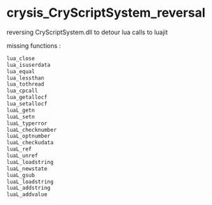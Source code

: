 # crysis_CryScriptSystem_reversal
reversing CryScriptSystem.dll to detour lua calls to luajit

missing functions : 


```txt
lua_close
lua_isuserdata
lua_equal
lua_lessthan
lua_tothread
lua_cpcall
lua_getallocf
lua_setallocf
luaL_getn
luaL_setn
luaL_typerror
luaL_checknumber
luaL_optnumber
luaL_checkudata
luaL_ref
luaL_unref
luaL_loadstring
luaL_newstate
luaL_gsub
luaL_loadstring
luaL_addstring
luaL_addvalue
```
